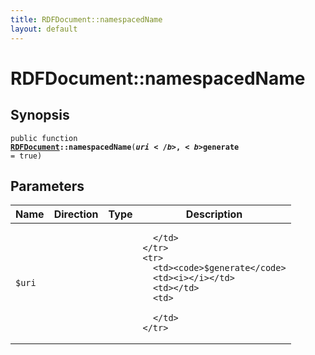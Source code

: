 ```yaml
---
title: RDFDocument::namespacedName
layout: default
---
```


# RDFDocument::namespacedName

## Synopsis

<code>public function <b><a href="RDFDocument">RDFDocument</a>::namespacedName</b>(<b>$uri</b>, <b>$generate</b> = true)</code>

## Parameters

<table>
  <thead>
    <tr>
      <th>Name</th>
      <th>Direction</th>
      <th>Type</th>
      <th>Description</th>
    </tr>
  </thead>
  <tbody>
    <tr>
      <td><code>$uri</code>
      <td><i></i></td>
      <td></td>
      <td>

      </td>
    </tr>
    <tr>
      <td><code>$generate</code>
      <td><i></i></td>
      <td></td>
      <td>

      </td>
    </tr>
  </tbody>
</table>


